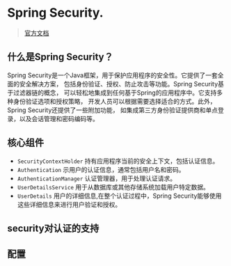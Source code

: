 # Spring Security. 

> [官方文档](https://spring.io/projects/spring-security)

## 什么是Spring Security？

Spring Security是一个Java框架，用于保护应用程序的安全性。它提供了一套全面的安全解决方案，
包括身份验证、授权、防止攻击等功能。Spring Security基于过滤器链的概念，
可以轻松地集成到任何基于Spring的应用程序中。它支持多种身份验证选项和授权策略，
开发人员可以根据需要选择适合的方式。此外，Spring Security还提供了一些附加功能，
如集成第三方身份验证提供商和单点登录，以及会话管理和密码编码等。

## 核心组件

- <code>SecurityContextHolder</code> 持有应用程序当前的安全上下文，包括认证信息。
- <code>Authentication</code> 示用户的认证信息，通常包括用户名和密码。
- <code>AuthenticationManager</code> 认证管理器，用于处理认证请求。
- <code>UserDetailsService</code> 用于从数据库或其他存储系统加载用户特定数据。
- <code>UserDetails</code> 用户的详细信息,在整个认证过程中，Spring Security能够使用这些详细信息来进行用户验证和授权。

## security对认证的支持

## 配置


